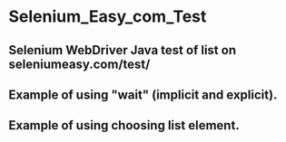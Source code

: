 # Selenium_Easy_com_Test
## Selenium WebDriver Java test of list on seleniumeasy.com/test/
## Example of using "wait" (implicit and explicit).
## Example of using choosing list element.
